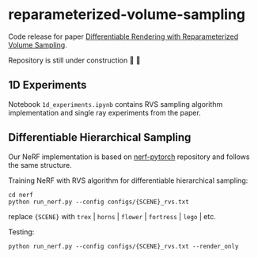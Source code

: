 # reparameterized-volume-sampling

Code release for paper [Differentiable Rendering with Reparameterized Volume Sampling](https://arxiv.org/abs/2302.10970).

Repository is still under construction 🚧 🔨

## 1D Experiments

Notebook `1d_experiments.ipynb` contains RVS sampling algorithm implementation and single ray experiments from the paper.

## Differentiable Hierarchical Sampling

Our NeRF implementation is based on [nerf-pytorch](https://github.com/google/mipnerf) repository and follows the same structure. 

Training NeRF with RVS algorithm for differentiable hierarchical sampling: 

```
cd nerf
python run_nerf.py --config configs/{SCENE}_rvs.txt
```

replace `{SCENE}` with `trex` | `horns` | `flower` | `fortress` | `lego` | etc.

Testing:

```
python run_nerf.py --config configs/{SCENE}_rvs.txt --render_only
```

